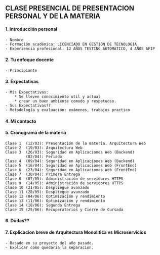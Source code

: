 ## CLASE PRESENCIAL DE PRESENTACION PERSONAL Y DE LA MATERIA

#### 1. Introducción personal
    - Nombre
    - Formación académica: LICENCIADO EN GESTION DE TECNOLOGIA 
    - Experiencia profesional: 12 AÑOS TESTING AUTOMATICO, 4 AÑOS AFIP

#### 2. Tu enfoque docente
    - Principiante

#### 3. Expectativas
    - Mis Expectativas: 
        * Se lleven conocimiento util y actual
        * crear un buen ambiente comodo y respetuoso. 
    - Sus Expectativas??
    - Metodología y evaluación: exámenes, trabajos practico

#### 4. Mi contacto


#### 5. Cronograma de la materia
    Clase 1  (12/03): Presentación de la materia. Arquitectura Web 
    Clase 2  (19/03): Arquitectura Web
    Clase 3  (26/03): Seguridad en Aplicaciones Web (Backend)
             (02/04): Feriado
    Clase 4  (09/04): Seguridad en Aplicaciones Web (Backend)
    Clase 5  (16/04): Seguridad en Aplicaciones Web (FrontEnd)
    Clase 6  (23/04): Seguridad en Aplicaciones Web (FrontEnd)
    Clase 7  (30/04): Primera Entrega
    Clase 8  (07/05): Administración de servidores HTTPS
    Clase 9  (14/05): Administración de servidores HTTPS
    Clase 10 (21/05): Despliegue avanzado
    Clase 11 (28/05): Despliegue avanzado
    Clase 12 (04/06): Optimización y rendimiento
    Clase 13 (11/06): Optimización y rendimiento
    Clase 14 (18/06): Segunda Entrega
    Clase 15 (25/06): Recuperatorios y Cierre de Cursada

#### 6. Dudas??

#### 7. Explicacion breve de Arquitectura Monolitica vs Microservicios 
    - Basado en su proyecto del año pasado.
    - Explicar como quedaria la separacion. 


